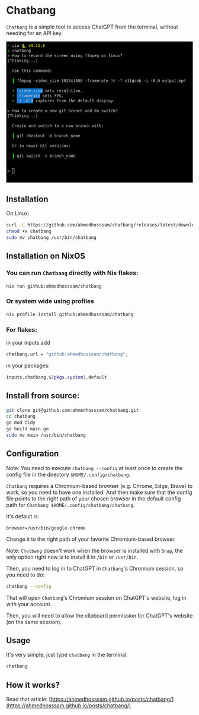 # Chatbang

`Chatbang` is a simple tool to access ChatGPT from the terminal, without needing for an API key.

![Chatbang](./assets/chatbang.png)

## Installation

On Linux:

```bash
curl -L https://github.com/ahmedhosssam/chatbang/releases/latest/download/chatbang -o chatbang
chmod +x chatbang
sudo mv chatbang /usr/bin/chatbang
```

## Installation on NixOS

### You can run `Chatbang` directly with Nix flakes:

```bash
nix run github:ahmedhosssam/chatbang
```

### Or system wide using profiles

```bash
nix profile install github:ahmedhosssam/chatbang
```
### For flakes:

in your inputs add
```nix
chatbang.url = "github:ahmedhosssam/chatbang";
```
in your packages:

```nix
inputs.chatbang.${pkgs.system}.default
```

## Install from source:

```bash
git clone git@github.com:ahmedhosssam/chatbang.git
cd chatbang
go mod tidy
go build main.go
sudo mv main /usr/bin/chatbang
```

## Configuration

Note: You need to execute `chatbang --config` at least once to create the config file in the directory `$HOME/.config/chatbang`.

`Chatbang` requires a Chromium-based browser (e.g. Chrome, Edge, Brave) to work, so you need to have one installed. And then make sure that the config file points to the right path of your chosen browser in the default config path for `Chatbang`: `$HOME/.config/chatbang/chatbang`.

It's default is:
```
browser=/usr/bin/google-chrome
```

Change it to the right path of your favorite Chromium-based browser.

Note: `Chatbang` doesn't work when the browser is installed with `Snap`, the only option right now is to install it in `/bin` or `/usr/bin`.

Then, you need to log in to ChatGPT in `Chatbang`'s Chromium session, so you need to do:
```bash
chatbang --config
```
That will open `Chatbang`'s Chromium session on ChatGPT's website, log in with your account.

Then, you will need to allow the clipboard permission for ChatGPT's website (on the same session).

## Usage

It's very simple, just type `chatbang` in the terminal.
```bash
chatbang
```

## How it works?

Read that article: [https://ahmedhosssam.github.io/posts/chatbang/](https://ahmedhosssam.github.io/posts/chatbang/)
